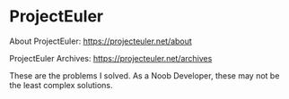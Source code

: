 # ProjectEuler

About ProjectEuler: https://projecteuler.net/about

ProjectEuler Archives: https://projecteuler.net/archives

These are the problems I solved. As a Noob Developer, these may not be the least complex solutions.
